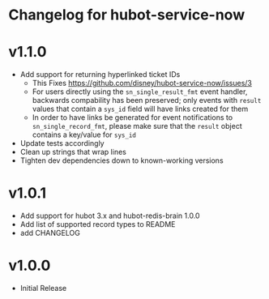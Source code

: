 # Changelog for hubot-service-now

# v1.1.0
- Add support for returning hyperlinked ticket IDs
  - This Fixes https://github.com/disney/hubot-service-now/issues/3
  - For users directly using the `sn_single_result_fmt` event handler, backwards compability has been preserved; only events with `result` values that contain a `sys_id` field will have links created for them
  - In order to have links be generated for event notifications to `sn_single_record_fmt`, please make sure that the `result` object contains a key/value for `sys_id`
- Update tests accordingly
- Clean up strings that wrap lines
- Tighten dev dependencies down to known-working versions

# v1.0.1
- Add support for hubot 3.x and hubot-redis-brain 1.0.0
- Add list of supported record types to README
- add CHANGELOG

# v1.0.0
- Initial Release
